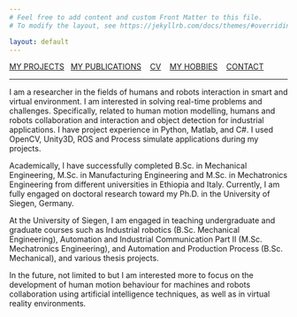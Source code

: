 ```yaml
---
# Feel free to add content and custom Front Matter to this file.
# To modify the layout, see https://jekyllrb.com/docs/themes/#overriding-theme-defaults

layout: default
---
```


[MY PROJECTS](Projects/2020-07-22-Projects.html) &nbsp;&nbsp;[MY PUBLICATIONS](Publication/2020-07-22-Publications.html)  &nbsp;&nbsp;   [CV](Resume/2020-07-22-Resume.html)   &nbsp;&nbsp;  [MY HOBBIES](Hobby/2020-07-22-Hobby.html)  &nbsp;&nbsp; [CONTACT](about.html)

---

I am a researcher in the fields of humans and robots interaction in smart and virtual environment. I am interested in solving real-time problems and challenges. Specifically, related to human motion modelling, humans and robots collaboration and interaction and object detection for industrial applications. I have project experience in Python, Matlab, and C#. I used OpenCV, Unity3D, ROS and Process simulate applications during my projects.

Academically, I have successfully completed B.Sc. in Mechanical Engineering, M.Sc. in Manufacturing Engineering and M.Sc. in Mechatronics Engineering from different universities in Ethiopia and Italy. Currently, I am fully engaged on doctoral research toward my Ph.D. in the University of Siegen, Germany.

At the University of Siegen, I am engaged in teaching undergraduate and graduate courses such as Industrial robotics (B.Sc. Mechanical Engineering), Automation and Industrial Communication Part II (M.Sc. Mechatronics Engineering), and Automation and Production Process (B.Sc. Mechanical), and various thesis projects.

In the future, not limited to but I am interested more to focus on the development of human motion behaviour for machines and robots collaboration using artificial intelligence techniques, as well as in virtual reality environments.
